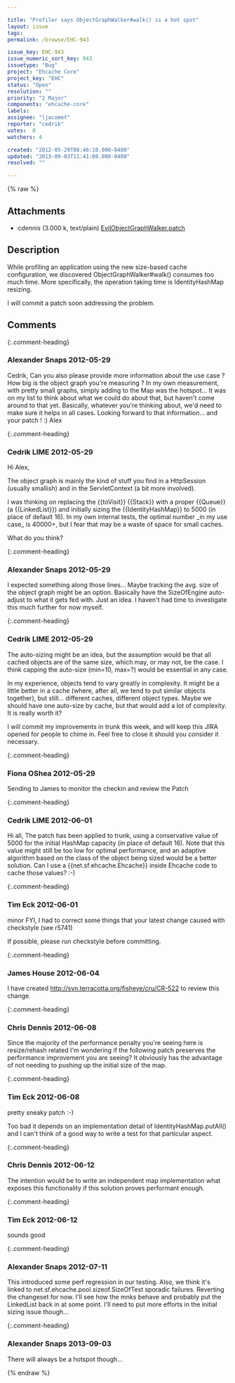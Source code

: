 ```yaml
---

title: "Profiler says ObjectGraphWalker#walk() is a hot spot"
layout: issue
tags: 
permalink: /browse/EHC-943

issue_key: EHC-943
issue_numeric_sort_key: 943
issuetype: "Bug"
project: "Ehcache Core"
project_key: "EHC"
status: "Open"
resolution: ""
priority: "2 Major"
components: "ehcache-core"
labels: 
assignee: "ljacomet"
reporter: "cedrik"
votes:  0
watchers: 4

created: "2012-05-29T08:46:10.000-0400"
updated: "2013-09-03T11:41:08.000-0400"
resolved: ""

---
```




{% raw %}


## Attachments

* <em>cdennis</em> (3.000 k, text/plain) [EvilObjectGraphWalker.patch](/attachments/EHC/EHC-943/EvilObjectGraphWalker.patch)




## Description

<div markdown="1" class="description">

While profiling an application using the new size-based cache configuration, we discovered ObjectGraphWalker#walk() consumes too much time. More specifically, the operation taking time is IdentityHashMap resizing.

I will commit a patch soon addressing the problem.

</div>

## Comments


{:.comment-heading}
### **Alexander Snaps** <span class="date">2012-05-29</span>

<div markdown="1" class="comment">

Cedrik,
Can you also please provide more information about the use case ? How big is the object graph you're measuring ?
In my own measurement, with pretty small graphs, simply adding to the Map was the hotspot... It was on my list to think about what we could do about that, but haven't come around to that yet. 
Basically, whatever you're thinking about, we'd need to make sure it helps in all cases.
Looking forward to that information... and your patch ! :)
Alex

</div>


{:.comment-heading}
### **Cedrik LIME** <span class="date">2012-05-29</span>

<div markdown="1" class="comment">

Hi Alex,

The object graph is mainly the kind of stuff you find in a HttpSession (usually smallish) and in the ServletContext (a bit more involved).

I was thinking on replacing the \{\{toVisit\}\} \{\{Stack\}\} with a proper \{\{Queue\}\} (a \{\{LinkedList\}\}) and initially sizing the \{\{IdentityHashMap\}\} to 5000 (in place of default 16). In my own internal tests, the optimal number \_in my use case\_ is 40000+, but I fear that may be a waste of space for small caches.

What do you think?

</div>


{:.comment-heading}
### **Alexander Snaps** <span class="date">2012-05-29</span>

<div markdown="1" class="comment">

I expected something along those lines... Maybe tracking the avg. size of the object graph might be an option. Basically have the SizeOfEngine auto-adjust to what it gets fed with.
Just an idea. I haven't had time to investigate this much further for now myself. 

</div>


{:.comment-heading}
### **Cedrik LIME** <span class="date">2012-05-29</span>

<div markdown="1" class="comment">

The auto-sizing might be an idea, but the assumption would be that all cached objects are of the same size, which may, or may not, be the case. I think capping the auto-size (min=10, max=?) would be essential in any case.

In my experience, objects tend to vary greatly in complexity. It might be a little better in a cache (where, after all, we tend to put similar objects together), but still… different caches, different object types. Maybe we should have one auto-size by cache, but that would add a lot of complexity. It is really worth it?

I will commit my improvements in trunk this week, and will keep this JIRA opened for people to chime in. Feel free to close it should you consider it necessary.

</div>


{:.comment-heading}
### **Fiona OShea** <span class="date">2012-05-29</span>

<div markdown="1" class="comment">

Sending to James to monitor the checkin and review the Patch

</div>


{:.comment-heading}
### **Cedrik LIME** <span class="date">2012-06-01</span>

<div markdown="1" class="comment">

Hi all,
The patch has been applied to trunk, using a conservative value of 5000 for the initial HashMap capacity (in place of default 16). Note that this value might still be too low for optimal performance, and an adaptive algorithm based on the class of the object being sized would be a better solution.
Can I use a \{\{net.sf.ehcache.Ehcache\}\} inside Ehcache code to cache those values? :-)

</div>


{:.comment-heading}
### **Tim Eck** <span class="date">2012-06-01</span>

<div markdown="1" class="comment">

minor FYI, I had to correct some things that your latest change caused with checkstyle (see r5741)

If possible, please run checkstyle before committing.

</div>


{:.comment-heading}
### **James House** <span class="date">2012-06-04</span>

<div markdown="1" class="comment">

I have created http://svn.terracotta.org/fisheye/cru/CR-522 to review this change.


</div>


{:.comment-heading}
### **Chris Dennis** <span class="date">2012-06-08</span>

<div markdown="1" class="comment">

Since the majority of the performance penalty you're seeing here is resize/rehash related I'm wondering if the following patch preserves the performance improvement you are seeing?  It obviously has the advantage of not needing to pushing up the initial size of the map.

</div>


{:.comment-heading}
### **Tim Eck** <span class="date">2012-06-08</span>

<div markdown="1" class="comment">

pretty sneaky patch :-) 

Too bad it depends on an implementation detail of IdentityHashMap.putAll() and I can't think of a good way to write a test for that particular aspect.



</div>


{:.comment-heading}
### **Chris Dennis** <span class="date">2012-06-12</span>

<div markdown="1" class="comment">

The intention would be to write an independent map implementation what exposes this functionality if this solution proves performant enough.

</div>


{:.comment-heading}
### **Tim Eck** <span class="date">2012-06-12</span>

<div markdown="1" class="comment">

sounds good

</div>


{:.comment-heading}
### **Alexander Snaps** <span class="date">2012-07-11</span>

<div markdown="1" class="comment">

This introduced some perf regression in our testing. 
Also, we think it's linked to net.sf.ehcache.pool.sizeof.SizeOfTest sporadic failures. Reverting the changeset for now.
I'll see how the mnks behave and probably put the LinkedList back in at some point. I'll need to put more efforts in the initial sizing issue though... 

</div>


{:.comment-heading}
### **Alexander Snaps** <span class="date">2013-09-03</span>

<div markdown="1" class="comment">

There will always be a hotspot though...

</div>



{% endraw %}
